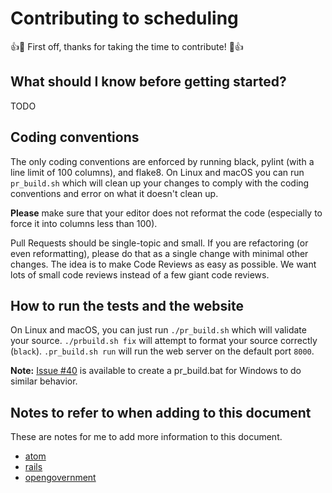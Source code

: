 # Contributing to scheduling

:+1::tada: First off, thanks for taking the time to contribute! :tada::+1:

## What should I know before getting started?

TODO

## Coding conventions

The only coding conventions are enforced by running black, pylint (with a line limit of 100 columns), and flake8. 
On Linux and macOS you can run `pr_build.sh` which will clean up your changes to comply with the coding conventions and error on what it doesn't clean up.

**Please** make sure that your editor does not reformat the code (especially to force it into columns less than 100).

Pull Requests should be single-topic and small. 
If you are refactoring (or even reformatting), please do that as a single change with minimal other changes.
The idea is to make Code Reviews as easy as possible. 
We want lots of small code reviews instead of a few giant code reviews.

## How to run the tests and the website

On Linux and macOS, you can just run `./pr_build.sh` which will validate your source. 
`./prbuild.sh fix` will attempt to format your source correctly (`black`). 
`.pr_build.sh run` will run the web server on the default port `8000`.

**Note:** [Issue #40](https://github.com/marcpage/scheduling/issues/40) is available to create a pr_build.bat for Windows to do similar behavior.

## Notes to refer to when adding to this document

These are notes for me to add more information to this document.

* [atom](https://github.com/atom/atom/blob/master/CONTRIBUTING.md)
* [rails](https://github.com/rails/rails/blob/main/CONTRIBUTING.md)
* [opengovernment](https://github.com/opengovernment/opengovernment/blob/master/CONTRIBUTING.md)
